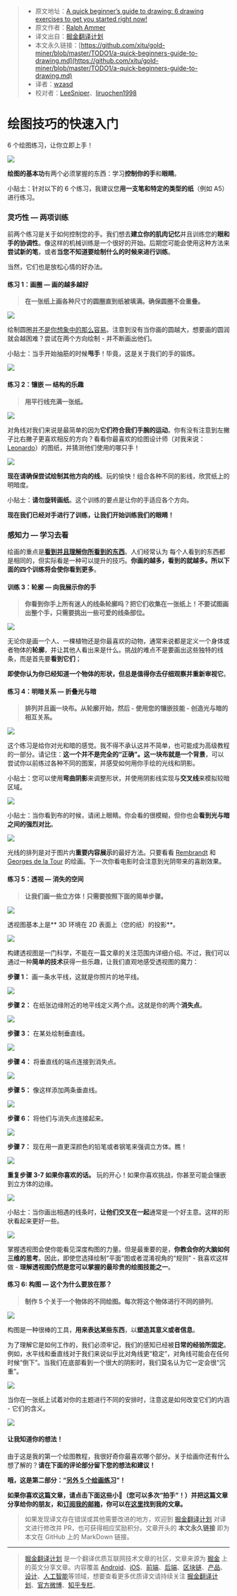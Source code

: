 > * 原文地址：[A quick beginner’s guide to drawing: 6 drawing exercises to get you started right now!](https://medium.com/personal-growth/a-quick-beginners-guide-to-drawing-58213877715e)
> * 原文作者：[Ralph Ammer](https://medium.com/@ralphammer?source=post_header_lockup)
> * 译文出自：[掘金翻译计划](https://github.com/xitu/gold-miner)
> * 本文永久链接：[https://github.com/xitu/gold-miner/blob/master/TODO1/a-quick-beginners-guide-to-drawing.md](https://github.com/xitu/gold-miner/blob/master/TODO1/a-quick-beginners-guide-to-drawing.md)
> * 译者：[wzasd](https://github.com/wzasd)
> * 校对者：[LeeSniper](https://github.com/LeeSniper)、[liruochen1998](https://github.com/liruochen1998)

# 绘图技巧的快速入门

6 个绘图练习，让你立即上手！

![](https://cdn-images-1.medium.com/max/800/1*rUnTj2M6B-pWZAGEJzUXIQ.gif)

**绘图的基本功**有两个必须掌握的东西：学习**控制你的手**和**眼睛**。

小贴士：针对以下的 6 个练习，我建议您**用一支笔和特定的类型的纸**（例如 A5）进行练习。

### 灵巧性 — 两项训练

前两个练习是关于如何控制您的手。我们想去**建立你的肌肉记忆**并且训练您的**眼和手的协调性**。像这样的机械训练是一个很好的开始。后期您可能会使用这种方法来**尝试新的笔**，或者**当您不知道要绘制什么的时候来进行训练**。

当然，它们也是放松心情的好办法。

#### 练习 1：画圈 — 画的越多越好

> **在一张纸上画各种尺寸的圆圈直到纸被填满。确保圆圈不会重叠。**

![](https://cdn-images-1.medium.com/max/800/1*4BoggbHjC0_6xxm9Giq7jA.gif)

绘制圆圈[并不是你想象中的那么容易](https://medium.com/personal-growth/why-perfection-is-boring-1079cb3bf5d1)。注意到没有当你画的圆越大，想要画的圆润就会越困难？尝试在两个方向绘制 - 并不断画出他们。

小贴士：当手开始抽筋的时候**甩手**！毕竟，这是关于我们的手的锻炼。

![](https://cdn-images-1.medium.com/max/800/1*Ry2NnFZaPWmrsO2QiuJP9A.gif)

#### 练习 2：镶嵌 — 结构的乐趣

> **用平行线充满一张纸。**

![](https://cdn-images-1.medium.com/max/800/1*ZyZQbd50EXj65XdE8RirNg.gif)

对角线对我们来说是最简单的因为**它们符合我们手腕的运动**。你有没有注意到左撇子比右撇子更喜欢相反的方向？看看你最喜欢的绘图设计师（对我来说：[Leonardo](https://en.wikipedia.org/wiki/Leonardo_da_Vinci)）的图纸，并猜测他们使用的哪只手！

![](https://cdn-images-1.medium.com/max/800/1*3FcbNajSFhjajSCEluEJFg.gif)

**现在请确保尝试绘制其他方向的线**。玩的愉快！组合各种不同的影线，欣赏纸上的明暗度。

小贴士：**请勿旋转画纸**。这个训练的要点是让你的手适应各个方向。

**现在我们已经对手进行了训练，让我们开始训练我们的眼睛！**

### 感知力 — 学习去看

绘画的重点是[**看到并且理解你所看到的东西**](https://medium.com/personal-growth/stop-taking-pictures-and-start-drawing-b1642aded2b6)。人们经常认为 每个人看到的东西都是相同的，但实际看是一种可以提升的技巧。**你画的越多，看到的就越多。**所以下面的四个训练**将会使你看到更多**。

#### 训练 3：轮廓 — 向我展示你的手

> **你看到你手上所有迷人的线条轮廓吗？把它们收集在一张纸上！不要试图画出整个手，只需要挑出一些可爱的线条部位。**

![](https://cdn-images-1.medium.com/max/800/1*cZ2zA0W-UhXNDrbrghC6ww.gif)

无论你是画一个人、一棵植物还是你最喜欢的动物，通常来说都是定义一个身体或者物体的**轮廓**，并让其他人看出来是什么。挑战的难点不是要画出这些独特的线条，而是首先要**看到它们**；

**即使你认为你已经知道一个物体的形状，但总是值得你去仔细观察并重新审视它**。

#### 练习 4：明暗关系 — 折叠光与暗

> **排列并且画一块布。从轮廓开始，然后 - 使用您的镶嵌技能 - 创造光与暗的相互关系。**

![](https://cdn-images-1.medium.com/max/800/1*573JHUFPYcHCIa-Ai6_1EQ.gif)

这个练习是给你对光和暗的感觉。我不得不承认这并不简单，也可能成为高级教程的一部分。请记住：**这一个并不是完全的“正确”。**这一块布就是一个**背景**，可以尝试你以前练过各种不同的图案，并感受如何用你手绘的光线和阴影。

小贴士：您可以使用**弯曲阴影**来调整形状，并使用阴影线实现与**交叉线**来模拟较暗区域。

![](https://cdn-images-1.medium.com/max/800/1*jiVJAU_YuHy_f4zJg47ORg.gif)

小贴士：当你看到布的时候，请闭上眼睛。你会看的很模糊，但你也会**看到光与暗之间的强烈对比**。

![](https://cdn-images-1.medium.com/max/800/1*oUcRLSSkj9vtMZDxLc1Ivw.gif)

光线的排列是对于图片内**重要内容展示**的最好方法。只要看看 [Rembrandt](https://de.wikipedia.org/wiki/Rembrandt_van_Rijn) 和 [Georges de la Tour](https://en.wikipedia.org/wiki/Georges_de_La_Tour) 的绘画。下一次你看电影时会注意到光阴带来的喜剧效果。

#### 练习 5：透视 — 消失的空间

> **让我们画一些立方体！只需要按照下面的简单步骤。**

![](https://cdn-images-1.medium.com/max/800/1*7SGLqdcPGZUuDty_3ozYvg.gif)

透视图基本上是** 3D 环境在 2D 表面上（您的纸）的投影**。

![](https://cdn-images-1.medium.com/max/800/1*dpjQq5D0nfEYIYlKsNVGYw.gif)

构建透视图是一门科学，不能在一篇文章的关注范围内详细介绍。不过，我们可以通过一种**简单的技术**获得一些乐趣，让我们直观地感受透视图的魔力：

**步骤 1：** 画一条水平线，这就是你照片的地平线。

![](https://cdn-images-1.medium.com/max/800/1*HBIymxEYZI2x3I3s_e_IDw.gif)

**步骤 2：** 在纸张边缘附近的地平线定义两个点。这就是你的两个**消失点**。

![](https://cdn-images-1.medium.com/max/800/1*1uFonMBvFQ3eNL9e7BcGGw.gif)

**步骤 3：** 在某处绘制垂直线。

![](https://cdn-images-1.medium.com/max/800/1*b2GHhfd_-4XHLggXP0ZxDg.gif)

**步骤 4：** 将垂直线的端点连接到消失点。

![](https://cdn-images-1.medium.com/max/800/1*IogkqeVs_51JOG2El6l46A.gif)

**步骤 5：** 像这样添加两条垂直线。

![](https://cdn-images-1.medium.com/max/800/1*b4uEYTxOtx91ilLdFD-vQQ.gif)

**步骤 6：** 将他们与消失点连接起来。

![](https://cdn-images-1.medium.com/max/800/1*VpcqF0gbtjKS2HzA9cvReg.gif)

**步骤 7：** 现在用一直更深颜色的铅笔或者钢笔来强调立方体。瞧！

![](https://cdn-images-1.medium.com/max/800/1*cAuyUJ969E81XvR_p9u4qg.gif)

**重复步骤 3-7 如果你喜欢的话。** 玩的开心！如果你喜欢挑战，你甚至可能会镶嵌到立方体的边缘。

![](https://cdn-images-1.medium.com/max/800/1*bP1gGRnZ4YFgbp3pRSPt_g.gif)

小贴士：当你画出相遇的线条时，**让他们交叉在一起**通常是一个好主意。这样的形状看起来更好一些。

![](https://cdn-images-1.medium.com/max/800/1*GSak0juhukCviIpl9vwH_A.gif)

掌握透视图会使你能看见深度构图的力量。但是最重要的是，**你教会你的大脑如何三维的思考**。因此，即使您选择绘制“平面”图或者混淆视角的“规则” - 我喜欢这样做 - **理解透视图仍然是您可以掌握的最珍贵的绘图技能之一**。

#### 练习 6: 构图 — 这个为什么要放在那？

> **制作 5 个关于一个物体的不同绘图。每次将这个物体进行不同的排列**。

![](https://cdn-images-1.medium.com/max/800/1*g4mywtKL2Gvc4H5gMcfKEA.gif)

构图是一种很棒的工具，**用来表达某些东西**，以**塑造其意义或者信息**。

为了理解它是如何工作的，我们必须牢记，我们的感知已经被**日常的经验所固定**。例如，水平线和垂直线对于我们来说似乎比对角线更“稳定”，对角线可能会在任何时候“倒下”。当我们在底部看到一个很大的阴影时，我们莫名认为它一定会很“沉重”。

![](https://cdn-images-1.medium.com/max/800/1*vl77WjyBwGQO5DDvU8X8YQ.gif)

当你在一张纸上试着对你的主题进行不同的安排时，注意这是如何改变它们的内涵 - 它们的含义。

![](https://cdn-images-1.medium.com/max/800/1*iUHuYpv1cxvWUu-zICyKdQ.gif)

#### 让我知道你的想法！

由于这是我的第一个绘图教程，我很好奇你最喜欢哪个部分。关于绘画你还有什么想了解的？**请在下面的评论部分留下您的想法和建议！**

**哦，这是第二部分：“[**另外 5 个绘画练习**](https://medium.com/@ralphammer/5-more-drawing-exercises-9c0df4645387)”！**

**如果你喜欢这篇文章，请点击下面这些小👏（您可以多次“拍手”！）并把这篇文章分享给你的朋友，和[**订阅我的邮箱**](http://eepurl.com/cJJLR1)，你可以在[这里](http://ralphammer.com/writing)找到我的文章。**

> 如果发现译文存在错误或其他需要改进的地方，欢迎到 [掘金翻译计划](https://github.com/xitu/gold-miner) 对译文进行修改并 PR，也可获得相应奖励积分。文章开头的 **本文永久链接** 即为本文在 GitHub 上的 MarkDown 链接。


---

> [掘金翻译计划](https://github.com/xitu/gold-miner) 是一个翻译优质互联网技术文章的社区，文章来源为 [掘金](https://juejin.im) 上的英文分享文章。内容覆盖 [Android](https://github.com/xitu/gold-miner#android)、[iOS](https://github.com/xitu/gold-miner#ios)、[前端](https://github.com/xitu/gold-miner#前端)、[后端](https://github.com/xitu/gold-miner#后端)、[区块链](https://github.com/xitu/gold-miner#区块链)、[产品](https://github.com/xitu/gold-miner#产品)、[设计](https://github.com/xitu/gold-miner#设计)、[人工智能](https://github.com/xitu/gold-miner#人工智能)等领域，想要查看更多优质译文请持续关注 [掘金翻译计划](https://github.com/xitu/gold-miner)、[官方微博](http://weibo.com/juejinfanyi)、[知乎专栏](https://zhuanlan.zhihu.com/juejinfanyi)。
